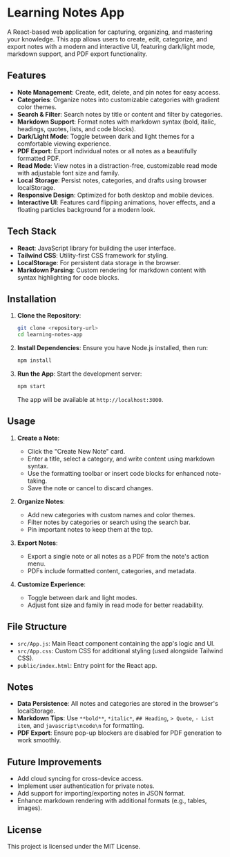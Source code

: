 # Learning Notes App

A React-based web application for capturing, organizing, and mastering your knowledge. This app allows users to create, edit, categorize, and export notes with a modern and interactive UI, featuring dark/light mode, markdown support, and PDF export functionality.

## Features

- **Note Management**: Create, edit, delete, and pin notes for easy access.
- **Categories**: Organize notes into customizable categories with gradient color themes.
- **Search & Filter**: Search notes by title or content and filter by categories.
- **Markdown Support**: Format notes with markdown syntax (bold, italic, headings, quotes, lists, and code blocks).
- **Dark/Light Mode**: Toggle between dark and light themes for a comfortable viewing experience.
- **PDF Export**: Export individual notes or all notes as a beautifully formatted PDF.
- **Read Mode**: View notes in a distraction-free, customizable read mode with adjustable font size and family.
- **Local Storage**: Persist notes, categories, and drafts using browser localStorage.
- **Responsive Design**: Optimized for both desktop and mobile devices.
- **Interactive UI**: Features card flipping animations, hover effects, and a floating particles background for a modern look.

## Tech Stack

- **React**: JavaScript library for building the user interface.
- **Tailwind CSS**: Utility-first CSS framework for styling.
- **LocalStorage**: For persistent data storage in the browser.
- **Markdown Parsing**: Custom rendering for markdown content with syntax highlighting for code blocks.

## Installation

1. **Clone the Repository**:

   ```bash
   git clone <repository-url>
   cd learning-notes-app
   ```

2. **Install Dependencies**: Ensure you have Node.js installed, then run:

   ```bash
   npm install
   ```

3. **Run the App**: Start the development server:

   ```bash
   npm start
   ```

   The app will be available at `http://localhost:3000`.

## Usage

1. **Create a Note**:

   - Click the "Create New Note" card.
   - Enter a title, select a category, and write content using markdown syntax.
   - Use the formatting toolbar or insert code blocks for enhanced note-taking.
   - Save the note or cancel to discard changes.

2. **Organize Notes**:

   - Add new categories with custom names and color themes.
   - Filter notes by categories or search using the search bar.
   - Pin important notes to keep them at the top.

3. **Export Notes**:

   - Export a single note or all notes as a PDF from the note's action menu.
   - PDFs include formatted content, categories, and metadata.

4. **Customize Experience**:

   - Toggle between dark and light modes.
   - Adjust font size and family in read mode for better readability.

## File Structure

- `src/App.js`: Main React component containing the app's logic and UI.
- `src/App.css`: Custom CSS for additional styling (used alongside Tailwind CSS).
- `public/index.html`: Entry point for the React app.

## Notes

- **Data Persistence**: All notes and categories are stored in the browser's localStorage.
- **Markdown Tips**: Use `**bold**`, `*italic*`, `## Heading`, `> Quote`, `- List item`, and `javascript\ncode\n` for formatting.
- **PDF Export**: Ensure pop-up blockers are disabled for PDF generation to work smoothly.

## Future Improvements

- Add cloud syncing for cross-device access.
- Implement user authentication for private notes.
- Add support for importing/exporting notes in JSON format.
- Enhance markdown rendering with additional formats (e.g., tables, images).

## License

This project is licensed under the MIT License.
